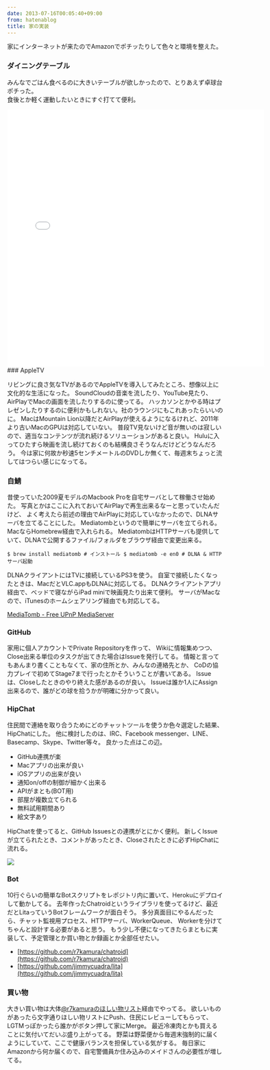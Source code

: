 ```yaml
---
date: 2013-07-16T00:05:40+09:00
from: hatenablog
title: 家の実装
---
```

家にインターネットが来たのでAmazonでポチッたりして色々と環境を整えた。

### ダイニングテーブル

みんなでごはん食べるのに大きいテーブルが欲しかったので、とりあえず卓球台ポチった。  
食後とか軽く運動したいときにすぐ打てて便利。

<iframe class="embed-preview" src="//gifboom.com/x/3e19a950/embed_content" width="600" height="600" frameborder="0" scrolling="no"></iframe><script async src="//medias.gifboom.com/static/embed.1.js" charset="utf-8"></script>
### AppleTV

リビングに良さ気なTVがあるのでAppleTVを導入してみたところ、想像以上に文化的な生活になった。 SoundCloudの音楽を流したり、YouTube見たり、AirPlayでMacの画面を流したりするのに使ってる。 ハッカソンとかやる時はプレゼンしたりするのに便利かもしれない。社のラウンジにもこれあったらいいのに。 MacはMountain Lion以降だとAirPlayが使えるようになるけれど、2011年より古いMacのGPUは対応していない。 普段TV見ないけど音が無いのは寂しいので、適当なコンテンツが流れ続けるソリューションがあると良い。 Huluに入ってひたすら映画を流し続けておくのも結構良さそうなんだけどどうなんだろう。 今は家に何故か秒速5センチメートルのDVDしか無くて、毎週末ちょっと流してはつらい感じになってる。

### 自鯖

昔使っていた2009夏モデルのMacbook Proを自宅サーバとして稼働させ始めた。 写真とかはここに入れておいてAirPlayで再生出来るなーと思っていたんだけど、 よく考えたら前述の理由でAirPlayに対応していなかったので、DLNAサーバを立てることにした。 Mediatombというので簡単にサーバを立てられる。MacならHomebrew経由で入れられる。 MediatombはHTTPサーバも提供していて、DLNAで公開するファイル/フォルダをブラウザ経由で変更出来る。

```
$ brew install mediatomb # インストール $ mediatomb -e en0 # DLNA & HTTPサーバ起動
```

DLNAクライアントにはTVに接続しているPS3を使う。 自室で接続したくなったときは、MacだとVLC.appもDLNAに対応してる。 DLNAクライアントアプリ経由で、ベッドで寝ながらiPad miniで映画見たり出来て便利。 サーバがMacなので、iTunesのホームシェアリング経由でも対応してる。

[MediaTomb - Free UPnP MediaServer](http://mediatomb.cc/)

### GitHub

家用に個人アカウントでPrivate Repositoryを作って、 Wikiに情報集めつつ、Close出来る単位のタスクが出てきた場合はIssueを発行してる。 情報と言ってもあんまり書くこともなくて、家の住所とか、みんなの連絡先とか、 CoDの協力プレイで初めてStage7まで行ったとかそういうことが書いてある。 Issueは、Closeしたときのやり終えた感があるのが良い。 Issueは誰か1人にAssign出来るので、誰がどの球を拾うかが明確に分かって良い。

### HipChat

住民間で連絡を取り合うためにどのチャットツールを使うか色々選定した結果、HipChatにした。 他に検討したのは、IRC、Facebook messenger、LINE、Basecamp、Skype、Twitter等々。 良かった点はこの辺。

- GitHub連携が楽
- Macアプリの出来が良い
- iOSアプリの出来が良い
- 通知on/offの制御が細かく出来る
- APIがまとも(BOT用)
- 部屋が複数立てられる
- 無料試用期間あり
- 絵文字あり

HipChatを使ってると、GitHub Issuesとの連携がとにかく便利。 新しくIssueが立てられたとき、コメントがあったとき、Closeされたときに必ずHipChatに流れる。

![](http://dl.dropboxusercontent.com/u/5978869/image/20130715_223540.png)

### Bot

10行ぐらいの簡単なBotスクリプトをレポジトリ内に置いて、Herokuにデプロイして動かしてる。 去年作ったChatroidというライブラリを使ってるけど、最近だとLitaっていうBotフレームワークが面白そう。 多分真面目にやるんだったら、チャット監視用プロセス、HTTPサーバ、WorkerQueue、 Workerを分けてちゃんと設計する必要があると思う。 もう少し不便になってきたらまともに実装して、予定管理とか買い物とか録画とか全部任せたい。

- [https://github.com/r7kamura/chatroid](https://github.com/r7kamura/chatroid)
- [https://github.com/jimmycuadra/lita](https://github.com/jimmycuadra/lita)

### 買い物

大きい買い物は大体[@r7kamuraのほしい物リスト](http://www.amazon.co.jp/registry/wishlist/31WJYTS73D19K)経由でやってる。 欲しいものがあったら文字通りほしい物リストにPush、住民にレビューしてもらって、LGTMっぽかったら誰かがボタン押して家にMerge。 最近冷凍肉とかも買えることに気付いてだいぶ盛り上がってる。 野菜は野菜便から毎週末強制的に届くようにしていて、ここで健康バランスを担保している気がする。 毎日家にAmazonから何か届くので、自宅警備員か住み込みのメイドさんの必要性が増してる。

